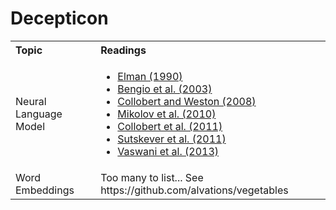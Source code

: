 # Decepticon


<table>
  <tbody>
    <tr>
      <th align="left">Topic</th>
      <th align="left">Readings</th>
    </tr>
    <tr>
      <td align="left">Neural Language Model</td>
      <td align="left">
      <ul>
        <li>
          <a href="https://crl.ucsd.edu/~elman/Papers/fsit.pdf">Elman (1990)</a>
        </li>
        <li>
          <a href="http://www.jmlr.org/papers/volume3/bengio03a/bengio03a.pdf">Bengio et al. (2003)</a>
        </li>
        <li>
          <a href="https://ronan.collobert.com/pub/matos/2008_nlp_icml.pdf">Collobert and Weston (2008)</a>
        </li>
        <li>
          <a href="https://www.fit.vutbr.cz/research/groups/speech/publi/2010/mikolov_interspeech2010_IS100722.pdf">Mikolov et al. (2010)</a>
        </li>
        <li>
          <a href="http://www.jmlr.org/papers/volume12/collobert11a/collobert11a.pdf">Collobert et al. (2011)</a>
        </li>
        <li>
          <a href="https://icml.cc/Conferences/2011/papers/524_icmlpaper.pdf">Sutskever et al. (2011)</a>
        </li>
        <li>
          <a href="https://nlg.isi.edu/software/nplm/vaswani-emnlp13.pdf">Vaswani et al. (2013)</a>
        </li>
      </ul>
      </td>
    </tr>
    <tr>
      <td align="left">Word Embeddings</td>
      <td align="left">Too many to list... See https://github.com/alvations/vegetables</td>
    </tr>
        
  </tbody>
</table>
  
